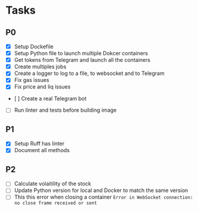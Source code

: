 # Tasks

## P0

- [x] Setup Dockefile
- [x] Setup Python file to launch multiple Dokcer containers
- [x] Get tokens from Telegram and launch all the containers
- [x] Create multiples jobs
- [x] Create a logger to log to a file, to websocket and to Telegram
- [x] Fix gas issues
- [x] Fix price and liq issues
- [ ] Create a real Telegram bot
- [ ] Run linter and tests before building image

## P1

- [x] Setup Ruff has linter
- [x] Document all methods

## P2

- [ ] Calculate volaitility of the stock
- [ ] Update Python version for local and Docker to match the same version
- [ ] This this error when closing a container `Error in WebSocket connection: no close frame received or sent`
